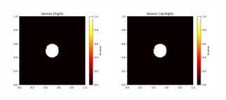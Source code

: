 <p align="center">
  <img src="/figures/0animation_vmesh_circle_right.gif" alt="1" width="48%">
  <img src="/figures/0animation_vmesh_circle_upright.gif" alt="1" width="48%">
</p>